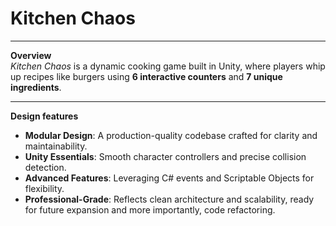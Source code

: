# Kitchen Chaos

---

**Overview**  
*Kitchen Chaos* is a dynamic cooking game built in Unity, where players whip up recipes like burgers using **6 interactive counters** and **7 unique ingredients**.  

---

**Design features**  
- **Modular Design**: A production-quality codebase crafted for clarity and maintainability.  
- **Unity Essentials**: Smooth character controllers and precise collision detection.  
- **Advanced Features**: Leveraging C# events and Scriptable Objects for flexibility.  
- **Professional-Grade**: Reflects clean architecture and scalability, ready for future expansion and more importantly, code refactoring.
